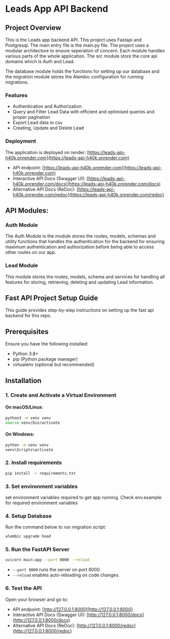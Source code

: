 # Leads App API Backend

## Project Overview

This is the Leads app backend API. This project uses Fastapi and Postgresql. The main entry file is the main.py file. The project uses a modular architecture to ensure seperation of concern. Each module handles various parts of the whole application. The src module store the core api domains which is Auth and Lead.

The database module holds the functions for setting up our database and the migration module stores the Alembic configuration for running migrations.

### Features

- Authentication and Authorization 
- Query and Filter Lead Data with efficient and optimised queries and proper pagination
- Export Lead data to csv
- Creating, Update and Delete Lead

### Deployment

The application is deployed on render: [https://leads-api-h40k.onrender.com](https://leads-api-h40k.onrender.com)

- API endpoint: [https://leads-api-h40k.onrender.com](https://leads-api-h40k.onrender.com)
- Interactive API Docs (Swagger UI): [https://leads-api-h40k.onrender.com/docs](https://leads-api-h40k.onrender.com/docs)
- Alternative API Docs (ReDoc): [https://leads-api-h40k.onrender.com/redoc](https://leads-api-h40k.onrender.com/redoc)

##  API Modules:

### Auth Module

The Auth Module is the module stores the routes, models, schemas and utility functions  that handles the authentication for the backend for ensuring maximum authentication and authorization before being able to access other routes on our app.


### Lead Module

This module stores the routes, models, schema and services for handling all features for storing, retrieving, deleting and updating Lead information. 

## Fast API Project Setup Guide

This guide provides step-by-step instructions on setting up the fast api backend for this repo.

## Prerequisites

Ensure you have the following installed:
- Python 3.8+
- pip (Python package manager)
- virtualenv (optional but recommended)

## Installation

### 1. Create and Activate a Virtual Environment

#### On macOS/Linux:
```bash
python3 -m venv venv
source venv/bin/activate
```

#### On Windows:
```bash
python -m venv venv
venv\Scripts\activate
```

### 2. Install requirements

```bash
pip install -r requirements.txt
```

### 3. Set environment variables

set environment variables required to get app running. Check env.example for required environment variables

### 4. Setup Database

Run the command below to run migration script:
```bash
alembic upgrade head
```

### 5. Run the FastAPI Server

```bash
uvicorn main:app --port 8000 --reload
```

- `--port 8000` runs the server on port 8000.
- `--reload` enables auto-reloading on code changes.

### 6. Test the API

Open your browser and go to:

- API endpoint: [http://127.0.0.1:8000](http://127.0.0.1:8000)
- Interactive API Docs (Swagger UI): [http://127.0.0.1:8000/docs](http://127.0.0.1:8000/docs)
- Alternative API Docs (ReDoc): [http://127.0.0.1:8000/redoc](http://127.0.0.1:8000/redoc)


